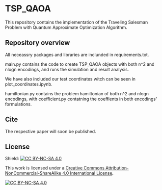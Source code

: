# TSP_QAOA

This repository contains the implementation of the Traveling Salesman Problem with Quantum Approximate Optimization Algorithm.

## Repository overview

All neceassry packages and libraries are inclunded in requirements.txt.

main.py contains the code to create TSP_QAOA objects with both n^2 and nlogn encodings, and runs the simulation and result analysis.

We have also included our test coordinates witch can be seen in plot_coordinates.ipynb.

hamiltonian.py contains the problem hamiltonian of both n^2 and nlogn encodings, with coefficient.py contatning the coeffients in both encodings' formulations.

## Cite

The respective paper will soon be published.

## License

Shield: [![CC BY-NC-SA 4.0][cc-by-nc-sa-shield]][cc-by-nc-sa]

This work is licensed under a
[Creative Commons Attribution-NonCommercial-ShareAlike 4.0 International License][cc-by-nc-sa].

[![CC BY-NC-SA 4.0][cc-by-nc-sa-image]][cc-by-nc-sa]

[cc-by-nc-sa]: http://creativecommons.org/licenses/by-nc-sa/4.0/
[cc-by-nc-sa-image]: https://licensebuttons.net/l/by-nc-sa/4.0/88x31.png
[cc-by-nc-sa-shield]: https://img.shields.io/badge/License-CC%20BY--NC--SA%204.0-lightgrey.svg
